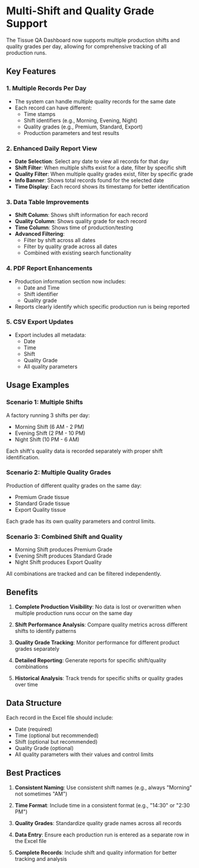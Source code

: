 # Multi-Shift and Quality Grade Support

The Tissue QA Dashboard now supports multiple production shifts and quality grades per day, allowing for comprehensive tracking of all production runs.

## Key Features

### 1. Multiple Records Per Day
- The system can handle multiple quality records for the same date
- Each record can have different:
  - Time stamps
  - Shift identifiers (e.g., Morning, Evening, Night)
  - Quality grades (e.g., Premium, Standard, Export)
  - Production parameters and test results

### 2. Enhanced Daily Report View
- **Date Selection**: Select any date to view all records for that day
- **Shift Filter**: When multiple shifts exist for a date, filter by specific shift
- **Quality Filter**: When multiple quality grades exist, filter by specific grade
- **Info Banner**: Shows total records found for the selected date
- **Time Display**: Each record shows its timestamp for better identification

### 3. Data Table Improvements
- **Shift Column**: Shows shift information for each record
- **Quality Column**: Shows quality grade for each record
- **Time Column**: Shows time of production/testing
- **Advanced Filtering**: 
  - Filter by shift across all dates
  - Filter by quality grade across all dates
  - Combined with existing search functionality

### 4. PDF Report Enhancements
- Production information section now includes:
  - Date and Time
  - Shift identifier
  - Quality grade
- Reports clearly identify which specific production run is being reported

### 5. CSV Export Updates
- Export includes all metadata:
  - Date
  - Time
  - Shift
  - Quality Grade
  - All quality parameters

## Usage Examples

### Scenario 1: Multiple Shifts
A factory running 3 shifts per day:
- Morning Shift (6 AM - 2 PM)
- Evening Shift (2 PM - 10 PM)
- Night Shift (10 PM - 6 AM)

Each shift's quality data is recorded separately with proper shift identification.

### Scenario 2: Multiple Quality Grades
Production of different quality grades on the same day:
- Premium Grade tissue
- Standard Grade tissue
- Export Quality tissue

Each grade has its own quality parameters and control limits.

### Scenario 3: Combined Shift and Quality
- Morning Shift produces Premium Grade
- Evening Shift produces Standard Grade
- Night Shift produces Export Quality

All combinations are tracked and can be filtered independently.

## Benefits

1. **Complete Production Visibility**: No data is lost or overwritten when multiple production runs occur on the same day

2. **Shift Performance Analysis**: Compare quality metrics across different shifts to identify patterns

3. **Quality Grade Tracking**: Monitor performance for different product grades separately

4. **Detailed Reporting**: Generate reports for specific shift/quality combinations

5. **Historical Analysis**: Track trends for specific shifts or quality grades over time

## Data Structure
Each record in the Excel file should include:
- Date (required)
- Time (optional but recommended)
- Shift (optional but recommended)
- Quality Grade (optional)
- All quality parameters with their values and control limits

## Best Practices

1. **Consistent Naming**: Use consistent shift names (e.g., always "Morning" not sometimes "AM")

2. **Time Format**: Include time in a consistent format (e.g., "14:30" or "2:30 PM")

3. **Quality Grades**: Standardize quality grade names across all records

4. **Data Entry**: Ensure each production run is entered as a separate row in the Excel file

5. **Complete Records**: Include shift and quality information for better tracking and analysis